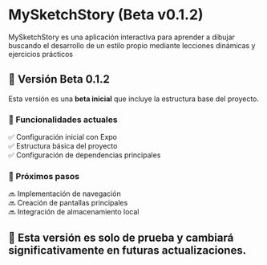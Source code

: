 # MySketchStory (Beta v0.1.2)

MySketchStory es una aplicación interactiva para aprender a dibujar buscando el desarrollo de un estilo propio mediante lecciones dinámicas y ejercicios prácticos

## 🚀 Versión Beta 0.1.2

Esta versión es una **beta inicial** que incluye la estructura base del proyecto.

### 🔹 Funcionalidades actuales

✅ Configuración inicial con Expo  
✅ Estructura básica del proyecto  
✅ Configuración de dependencias principales

### 🔹 Próximos pasos

🔜 Implementación de navegación  
🔜 Creación de pantallas principales  
🔜 Integración de almacenamiento local

## 📌 Esta versión es solo de prueba y cambiará significativamente en futuras actualizaciones.
